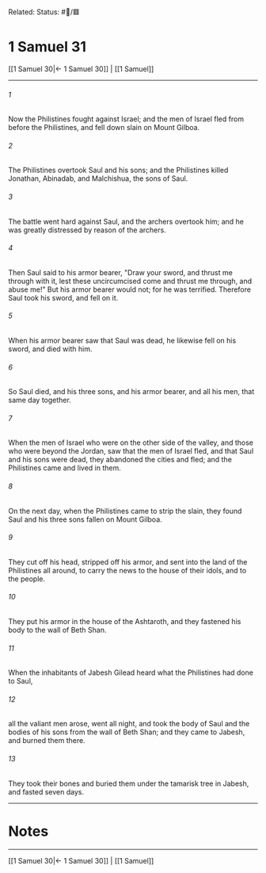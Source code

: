 Related:
Status: #📖/🟥
# 1 Samuel 31

[[1 Samuel 30|← 1 Samuel 30]] | [[1 Samuel]]
***



###### 1 
Now the Philistines fought against Israel; and the men of Israel fled from before the Philistines, and fell down slain on Mount Gilboa. 

###### 2 
The Philistines overtook Saul and his sons; and the Philistines killed Jonathan, Abinadab, and Malchishua, the sons of Saul. 

###### 3 
The battle went hard against Saul, and the archers overtook him; and he was greatly distressed by reason of the archers. 

###### 4 
Then Saul said to his armor bearer, "Draw your sword, and thrust me through with it, lest these uncircumcised come and thrust me through, and abuse me!" But his armor bearer would not; for he was terrified. Therefore Saul took his sword, and fell on it. 

###### 5 
When his armor bearer saw that Saul was dead, he likewise fell on his sword, and died with him. 

###### 6 
So Saul died, and his three sons, and his armor bearer, and all his men, that same day together. 

###### 7 
When the men of Israel who were on the other side of the valley, and those who were beyond the Jordan, saw that the men of Israel fled, and that Saul and his sons were dead, they abandoned the cities and fled; and the Philistines came and lived in them. 

###### 8 
On the next day, when the Philistines came to strip the slain, they found Saul and his three sons fallen on Mount Gilboa. 

###### 9 
They cut off his head, stripped off his armor, and sent into the land of the Philistines all around, to carry the news to the house of their idols, and to the people. 

###### 10 
They put his armor in the house of the Ashtaroth, and they fastened his body to the wall of Beth Shan. 

###### 11 
When the inhabitants of Jabesh Gilead heard what the Philistines had done to Saul, 

###### 12 
all the valiant men arose, went all night, and took the body of Saul and the bodies of his sons from the wall of Beth Shan; and they came to Jabesh, and burned them there. 

###### 13 
They took their bones and buried them under the tamarisk tree in Jabesh, and fasted seven days.

---
# Notes


***
[[1 Samuel 30|← 1 Samuel 30]] | [[1 Samuel]]
